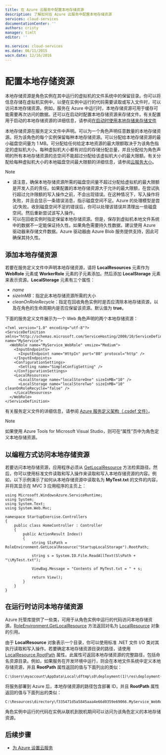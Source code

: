 ```yaml
---
title: 在 Azure 云服务中配置本地存储资源
description: 了解如何在 Azure 云服务中配置本地存储资源
services: cloud-services
documentationCenter: ''
authors: cristy
manager: timlt
editor: ''

ms.service: cloud-services
ms.date: 06/11/2015
wacn.date: 12/16/2016
---
```


# 配置本地存储资源

本地存储资源是角色实例在其中运行的虚拟机的文件系统中的保留目录。你可以将信息存储在虚拟机实例中，以便在实例中运行的代码需要读取或写入文件时，可以访问本地存储资源。例如，服务在 Azure 中运行时，本地存储资源可用于缓存可能需要再次访问的数据。还可以在启动时配置本地存储资源来存储文件。有关配置用于启动的本地存储资源的详细信息，请参阅[在启动时使用本地存储来存储文件](./cloud-services-startup-tasks-common.md#create-files-in-local-storage-from-a-startup-task)

本地存储资源在服务定义文件中声明。可以为一个角色声明任意数量的本地存储资源。将为该角色的每个实例保留每种本地存储资源。可以分配给本地存储资源的最小磁盘空间量为 1 MB。可分配给任何给定本地资源的最大限额取决于为该角色指定的虚拟机大小。每种虚拟机大小都有对应的存储分配总量，并且分配给为角色声明的所有本地存储资源的总空间不能超过分配给该虚拟机大小的最大限额。有关分配给每种虚拟机大小的本地磁盘空间最大限额的详细信息，请参阅[云服务大小](./cloud-services-sizes-specs.md)。

> [!NOTE]
>
> -   请注意，确保本地存储资源所需的磁盘空间量不超过分配给虚拟机的最大限额是开发人员的责任。如果配置的本地存储资源大于允许的最大限额，在尝试执行超过允许限额的写入操作之前，不会出现错误。在这种情况下，写入操作将失败，并且会显示一条错误消息，指示磁盘空间不足。Azure 的处理模型是尝试/失败。收到磁盘空间不足的错误后，你可以处理该错误并清理出一些磁盘空间。然后重新尝试该写入操作。
> -   可以在回收实例时指定保留本地存储资源。但是，保存到虚拟机本地文件系统中的数据不一定能保证持久性。如果角色需要持久性数据，建议使用 Azure 驱动器来存储文件数据。Azure 驱动器由 Azure Blob 服务提供支持，因此可确保其持久性。

## 添加本地存储资源

若要在服务定义文件中声明本地存储资源，请将 **LocalResources** 元素作为 **WebRole** 元素或 **WorkerRole** 元素的子元素添加。然后添加 **LocalStorage** 元素来表示资源。**LocalStorage** 元素有三个属性：

-   *name*
-   *sizeInMB*：指定此本地存储资源所需的大小
-   *cleanOnRoleRecycle*：指定在回收角色实例时是否应清除本地存储资源，以及在角色的生命周期内是否应保留该资源。默认值为 **true**。

下面的服务定义文件展示为一个 Web 角色声明的两个本地存储资源：

```
<?xml version="1.0" encoding="utf-8"?>
<ServiceDefinition xmlns="http://schemas.microsoft.com/ServiceHosting/2008/10/ServiceDefinition" name="MyService">
  <WebRole name="MyService_WebRole" vmsize="Medium">
    <InputEndpoints>
      <InputEndpoint name="HttpIn" port="80" protocol="http" />
    </InputEndpoints>
    <ConfigurationSettings>
      <Setting name="SimpleConfigSetting" />
    </ConfigurationSettings>
    <LocalResources>
      <LocalStorage name="localStoreOne" sizeInMB="10" />
      <LocalStorage name="localStoreTwo" sizeInMB="10" cleanOnRoleRecycle="false" />
    </LocalResources>
  </WebRole>
</ServiceDefinition>
```

有关服务定义文件的详细信息，请参阅 [Azure 服务定义架构（.csdef 文件）](https://msdn.microsoft.com/zh-cn/library/azure/ee758711.aspx)。

> [!NOTE]
> 如果使用 Azure Tools for Microsoft Visual Studio，则可在“属性”页中为角色定义本地存储资源。

## 以编程方式访问本地存储资源

若要访问本地存储资源，应用程序必须从 [GetLocalResource](https://msdn.microsoft.com/zh-cn/library/azure/microsoft.windowsazure.serviceruntime.roleenvironment.getlocalresource.aspx) 方法检索路径。然后，你可以使用标准文件读取和写入操作来读取和写入本地存储资源的内容。例如，以下示例演示了如何从本地存储资源中读取名为 **MyTest.txt** 的文件的内容，并将其显示在 MVC 3 应用程序的主页上：

```
using Microsoft.WindowsAzure.ServiceRuntime;
using System;
using System.Text;
using System.Web.Mvc;

namespace StartupExercise.Controllers
{
    public class HomeController : Controller
    {
        public ActionResult Index()
        {
            string SlsPath = RoleEnvironment.GetLocalResource("StartupLocalStorage").RootPath;

            string s = System.IO.File.ReadAllText(SlsPath + "\\MyTest.txt");

            ViewBag.Message = "Contents of MyTest.txt = " + s;

            return View();
        }
    }
}
```

## 在运行时访问本地存储资源

Azure 托管库提供了一些类，可用于从角色实例中运行的代码访问本地存储资源。[RoleEnvironment.GetLocalResource](https://msdn.microsoft.com/zh-cn/library/microsoft.windowsazure.serviceruntime.roleenvironment.getlocalresource.aspx) 方法返回对名为 [LocalResource](https://msdn.microsoft.com/zh-cn/library/microsoft.windowsazure.serviceruntime.localresource.aspx) 对象的引用。

由于 **LocalResource** 对象表示一个目录，你可以使用标准 .NET 文件 I/O 类对其执行读取和写入操作。若要确定本地存储资源目录的路径，请使用 [LocalResource.RootPath](https://msdn.microsoft.com/zh-cn/library/microsoft.windowsazure.serviceruntime.localresource.rootpath.aspx) 属性。此属性可返回本地存储资源的完整路径，包括命名资源目录。例如，如果服务在开发环境中运行，则会在本地文件系统中定义本地存储资源，并且 **RootPath** 属性返回的值与下面列出的类似：

```
C:\Users\myaccount\AppData\Local\dftmp\s0\deployment(1)\res\deployment(1).MyService.MyService_WebRole.0\directory\localStoreOne\
```

将服务部署到 Azure 后，本地存储资源的路径包含部署 ID，并且 **RootPath** 属性返回的值与下面列出的类似：

```
C:\Resources\directory\f335471d5a5845aaa4e66d0359e69066.MyService_WebRole.localStoreOne\
```

角色实例中运行的代码在实例从联机到脱机期间可以访问为该角色定义的本地存储资源。

## 后续步骤

- [为 Azure 设置云服务](./cloud-services-model-and-package.md)

<!---HONumber=Mooncake_Quality_Review_1202_2016-->